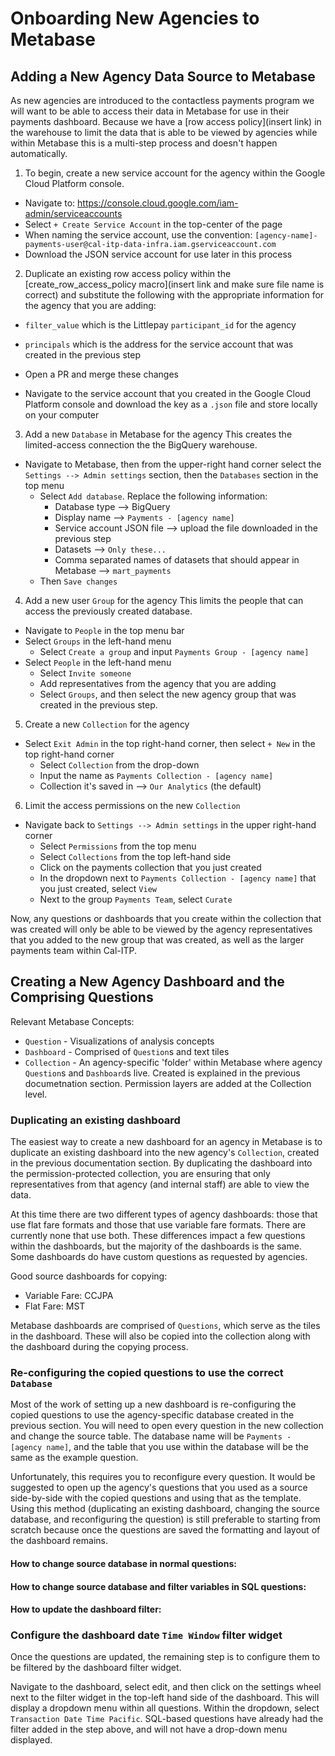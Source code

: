# Onboarding New Agencies to Metabase

## Adding a New Agency Data Source to Metabase

As new agencies are introduced to the contactless payments program we will want to be able to access their data in Metabase for use in their payments dashboard. Because we have a \[row access policy\](insert link) in the warehouse to limit the data that is able to be viewed by agencies while within Metabase this is a multi-step process and doesn't happen automatically.

1. To begin, create a new service account for the agency within the Google Cloud Platform console.

- Navigate to: https://console.cloud.google.com/iam-admin/serviceaccounts
- Select `+ Create Service Account` in the top-center of the page
- When naming the service account, use the convention: `[agency-name]-payments-user@cal-itp-data-infra.iam.gserviceaccount.com`
- Download the JSON service account for use later in this process

2. Duplicate an existing row access policy within the \[create_row_access_policy macro\](insert link and make sure file name is correct) and substitute the following with the appropriate information for the agency that you are adding:

- `filter_value` which is the Littlepay `participant_id` for the agency

- `principals` which is the address for the service account that was created in the previous step

- Open a PR and merge these changes

- Navigate to the service account that you created in the Google Cloud Platform console and download the key as a `.json` file and store locally on your computer

3. Add a new `Database` in Metabase for the agency
   This creates the limited-access connection the the BigQuery warehouse.

- Navigate to Metabase, then from the upper-right hand corner select the `Settings --> Admin settings` section, then the `Databases` section in the top menu
  - Select `Add database`. Replace the following information:
    - Database type --> BigQuery
    - Display name --> `Payments - [agency name]`
    - Service account JSON file --> upload the file downloaded in the previous step
    - Datasets --> `Only these...`
    - Comma separated names of datasets that should appear in Metabase --> `mart_payments`
  - Then `Save changes`

4. Add a new user `Group` for the agency
   This limits the people that can access the previously created database.

- Navigate to `People` in the top menu bar
- Select `Groups` in the left-hand menu
  - Select `Create a group` and input `Payments Group - [agency name]`
- Select `People` in the left-hand menu
  - Select `Invite someone`
  - Add representatives from the agency that you are adding
  - Select `Groups`,  and then select the new agency group that was created in the previous step.

5. Create a new `Collection` for the agency

- Select `Exit Admin` in the top right-hand corner, then select `+ New` in the top right-hand corner
  - Select `Collection` from the drop-down
  - Input the name as `Payments Collection - [agency name]`
  - Collection it's saved in --> `Our Analytics` (the default)

6. Limit the access permissions on the new `Collection`

- Navigate back to `Settings --> Admin settings` in the upper right-hand corner
  - Select `Permissions` from the top menu
  - Select `Collections` from the top left-hand side
  - Click on the payments collection that you just created
  - In the dropdown next to `Payments Collection - [agency name]` that you just created, select `View`
  - Next to the group `Payments Team`, select `Curate`

Now, any questions or dashboards that you create within the collection that was created will only be able to be viewed by the agency representatives that you added to the new group that was created, as well as the larger payments team within Cal-ITP.

## Creating a New Agency Dashboard and the Comprising Questions

Relevant Metabase Concepts:

- `Question` - Visualizations of analysis concepts
- `Dashboard` - Comprised of `Question`s and text tiles
- `Collection` - An agency-specific 'folder' within Metabase where agency `Question`s and `Dashboard`s live. Created is explained in the previous documetnation  section. Permission layers are added at the Collection level.

### Duplicating an existing dashboard

The easiest way to create a new dashboard for an agency in Metabase is to duplicate an existing dashboard into the new agency's `Collection`, created in the previous documentation section. By duplicating the dashboard into the permission-protected collection, you are ensuring that only representatives from that agency (and internal staff) are able to view the data.

At this time there are two different types of agency dashboards: those that use flat fare formats and those that use variable fare formats. There are currently none that use both. These differences impact a few questions within the dashboards, but the majority of the dashboards is the same. Some dashboards do have custom questions as requested by agencies.

Good source dashboards for copying:

- Variable Fare: CCJPA
- Flat Fare: MST

Metabase dashboards are comprised of `Questions`, which serve as the tiles in the dashboard. These will also be copied into the collection along with the dashboard during the copying process.

### Re-configuring the copied questions to use the correct `Database`

Most of the work of setting up a new dashboard is re-configuring the copied questions to use the agency-specific database created in the previous section. You will need to open every question in the new collection and change the source table. The database name will be `Payments - [agency name]`, and the table that you use within the database will be the same as the example question.

Unfortunately, this requires you to reconfigure every question. It would be suggested to open up the agency's questions that you used as a source side-by-side with the copied questions and using that as the template. Using this method (duplicating an existing dashboard, changing the source database, and reconfiguring the question) is still preferable to starting from scratch because once the questions are saved the formatting and layout of the dashboard remains.

#### How to change source database in normal questions:

#### How to change source database and filter variables in SQL questions:

#### How to update the dashboard filter:

### Configure the dashboard date `Time Window` filter widget

Once the questions are updated, the remaining step is to configure them to be filtered by the dashboard filter widget.

Navigate to the dashboard, select edit, and then click on the settings wheel next to the filter widget in the top-left hand side of the dashboard. This will display a dropdown menu within all questions. Within the dropdown, select `Transaction Date Time Pacific`. SQL-based questions have already had the filter added in the step above, and will not have a drop-down menu displayed.

